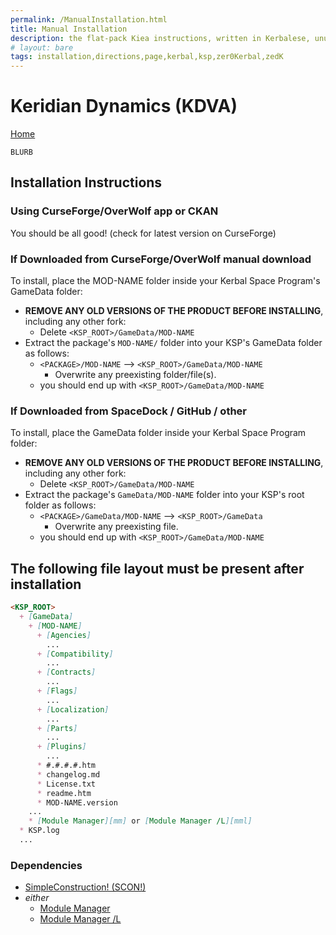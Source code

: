 ```yaml
---
permalink: /ManualInstallation.html
title: Manual Installation
description: the flat-pack Kiea instructions, written in Kerbalese, unusally present
# layout: bare
tags: installation,directions,page,kerbal,ksp,zer0Kerbal,zedK
---
```


<!-- ManualInstallation.md v1.1.7.0
Keridian Dynamics (KDVA)
created: 01 Oct 2019
updated: 18 Apr 2022 -->

<!-- based upon work by Lisias -->

# Keridian Dynamics (KDVA)

[Home](./index.md)

`BLURB`

## Installation Instructions

### Using CurseForge/OverWolf app or CKAN

You should be all good! (check for latest version on CurseForge)

### If Downloaded from CurseForge/OverWolf manual download

To install, place the MOD-NAME folder inside your Kerbal Space Program's GameData folder:

* **REMOVE ANY OLD VERSIONS OF THE PRODUCT BEFORE INSTALLING**, including any other fork:
  * Delete `<KSP_ROOT>/GameData/MOD-NAME`
* Extract the package's `MOD-NAME/` folder into your KSP's GameData folder as follows:
  * `<PACKAGE>/MOD-NAME` --> `<KSP_ROOT>/GameData/MOD-NAME`
    * Overwrite any preexisting folder/file(s).
  * you should end up with `<KSP_ROOT>/GameData/MOD-NAME`

### If Downloaded from SpaceDock / GitHub / other

To install, place the GameData folder inside your Kerbal Space Program folder:

* **REMOVE ANY OLD VERSIONS OF THE PRODUCT BEFORE INSTALLING**, including any other fork:
  * Delete `<KSP_ROOT>/GameData/MOD-NAME`
* Extract the package's `GameData/MOD-NAME` folder into your KSP's root folder as follows:
  * `<PACKAGE>/GameData/MOD-NAME` --> `<KSP_ROOT>/GameData`
    * Overwrite any preexisting file.
  * you should end up with `<KSP_ROOT>/GameData/MOD-NAME`

## The following file layout must be present after installation

```markdown
<KSP_ROOT>
  + [GameData]
    + [MOD-NAME]
      + [Agencies]
        ...
      + [Compatibility]
        ...
      + [Contracts]
        ...
      + [Flags]
        ...
      + [Localization]
        ...
      + [Parts]
        ...
      + [Plugins]
        ...
      * #.#.#.#.htm
      * changelog.md
      * License.txt
      * readme.htm
      * MOD-NAME.version
    ...
    * [Module Manager][mm] or [Module Manager /L][mml]
  * KSP.log
  ...
```

### Dependencies

* [SimpleConstruction! (SCON!)][SCON]
* *either*
  * [Module Manager][mm]
  * [Module Manager /L][mml]

[SCON]: https://forum.kerbalspaceprogram.com/index.php?/topic/191424-* "SimpleConstruction! (SCON!)"
[mm]: https://forum.kerbalspaceprogram.com/index.php?/topic/50533-*/ "Module Manager"
[mml]: https://github.com/net-lisias-ksp/ModuleManager "Module Manager /L"
